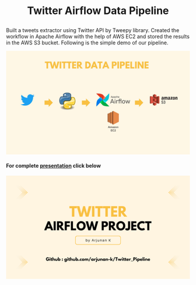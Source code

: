 # <p align = 'center'>Twitter Airflow Data Pipeline</p>
Built a tweets extractor using Twitter API by Tweepy library. Created the workflow in Apache Airflow with the help of AWS EC2 and stored the results in the AWS S3 bucket. Following is the simple demo of our pipeline.

[![pic](https://github.com/arjunan-k/Twitter_Pipeline/blob/main/Images/Pipeline.jpg?raw=true)](https://github.com/arjunan-k/Twitter_Pipeline/blob/main/Images/Presentation.pdf)
#### For complete [presentation](https://github.com/arjunan-k/Twitter_Pipeline/blob/main/Images/Presentation.pdf) click below
[![](https://github.com/arjunan-k/Twitter_Pipeline/blob/main/Images/intro.png?raw=true)](https://github.com/arjunan-k/Twitter_Pipeline/blob/main/Images/Presentation.pdf)
